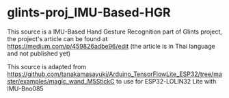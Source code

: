 # glints-proj_IMU-Based-HGR
This source is a IMU-Based Hand Gesture Recognition part of Glints project, the project's article can be found at https://medium.com/p/459826adbe96/edit (the article is in Thai language and not published yet)

This source is adapted from https://github.com/tanakamasayuki/Arduino_TensorFlowLite_ESP32/tree/master/examples/magic_wand_M5StickC to use for ESP32-LOLIN32 Lite with IMU-Bno085
